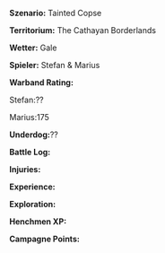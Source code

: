 **Szenario:** Tainted Copse

**Territorium:** The Cathayan Borderlands

**Wetter:** Gale

**Spieler:** Stefan & Marius

**Warband Rating:**

Stefan:?? 

Marius:175

**Underdog:**?? 

**Battle Log:**

**Injuries:**

**Experience:**

**Exploration:**

**Henchmen XP:**

**Campagne Points:**

